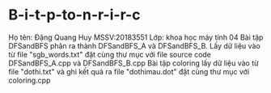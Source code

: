 # B-i-t-p-to-n-r-i-r-c
Họ tên: Đặng Quang Huy
MSSV:20183551
Lớp: khoa học máy tính 04
Bài tập DFSandBFS phân ra thành DFSandBFS_A và DFSandBFS_B. Lấy dữ liệu vào từ file "sgb_words.txt" đặt cùng thư mục với file source code  
 DFSandBFS_A.cpp và DFSandBFS_B.cpp
 Bài tập coloring lấy dữ liệu vào từ file "dothi.txt" và ghi kết quả ra file "dothimau.dot" đặt cùng thư mục với coloring.cpp
